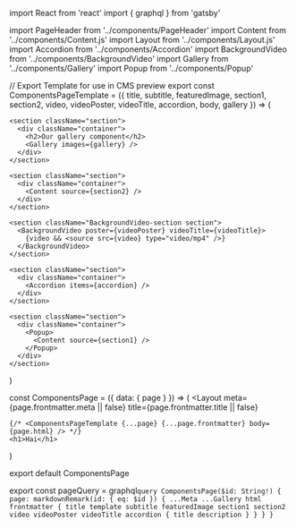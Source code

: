 import React from 'react'
import { graphql } from 'gatsby'

import PageHeader from '../components/PageHeader'
import Content from '../components/Content.js'
import Layout from '../components/Layout.js'
import Accordion from '../components/Accordion'
import BackgroundVideo from '../components/BackgroundVideo'
import Gallery from '../components/Gallery'
import Popup from '../components/Popup'

// Export Template for use in CMS preview
export const ComponentsPageTemplate = ({
  title,
  subtitle,
  featuredImage,
  section1,
  section2,
  video,
  videoPoster,
  videoTitle,
  accordion,
  body,
  gallery
}) => (
  <main>
    <PageHeader
      title={title}
      subtitle={subtitle}
      backgroundImage={featuredImage}
    />
    <section className="section">
      <div className="container">
        <Content source={section1} />
      </div>
    </section>

    <section className="section">
      <div className="container">
        <h2>Our gallery component</h2>
        <Gallery images={gallery} />
      </div>
    </section>

    <section className="section">
      <div className="container">
        <Content source={section2} />
      </div>
    </section>

    <section className="BackgroundVideo-section section">
      <BackgroundVideo poster={videoPoster} videoTitle={videoTitle}>
        {video && <source src={video} type="video/mp4" />}
      </BackgroundVideo>
    </section>

    <section className="section">
      <div className="container">
        <Accordion items={accordion} />
      </div>
    </section>

    <section className="section">
      <div className="container">
        <Popup>
          <Content source={section1} />
        </Popup>
      </div>
    </section>
  </main>
)

const ComponentsPage = ({ data: { page } }) => (
  <Layout
    meta={page.frontmatter.meta || false}
    title={page.frontmatter.title || false}
  >
    {/* <ComponentsPageTemplate {...page} {...page.frontmatter} body={page.html} /> */}
    <h1>Hai</h1>
  </Layout>
)

export default ComponentsPage

export const pageQuery = graphql`
  query ComponentsPage($id: String!) {
    page: markdownRemark(id: { eq: $id }) {
      ...Meta
      ...Gallery
      html
      frontmatter {
        title
        template
        subtitle
        featuredImage
        section1
        section2
        video
        videoPoster
        videoTitle
        accordion {
          title
          description
        }
      }
    }
  }
`
